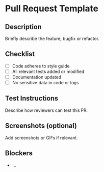 # Pull Request Template

## Description
Briefly describe the feature, bugfix or refactor.

## Checklist
- [ ] Code adheres to style guide
- [ ] All relevant tests added or modified
- [ ] Documentation updated
- [ ] No sensitive data in code or logs

## Test Instructions
Describe how reviewers can test this PR.

## Screenshots (optional)
Add screenshots or GIFs if relevant.

## Blockers
- ...
